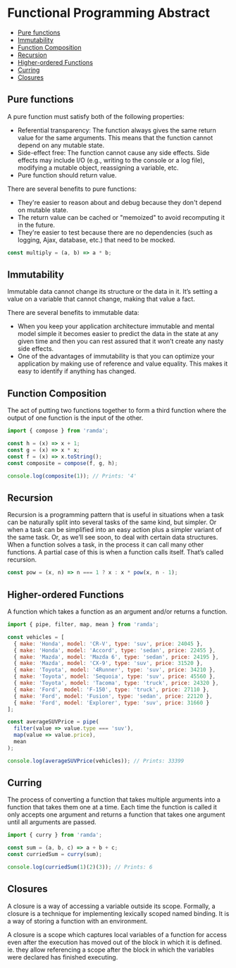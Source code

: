 # Functional Programming Abstract
* [Pure functions](#pure-functions)
* [Immutability](#immutability)
* [Function Composition](#function-composition)
* [Recursion](#recursion)
* [Higher-ordered Functions](#higher-ordered-functions)
* [Curring](#curring)
* [Closures](#closures)

## Pure functions
A pure function must satisfy both of the following properties:
* Referential transparency: The function always gives the same return value for the same arguments. This means that the function cannot depend on any mutable state.
* Side-effect free: The function cannot cause any side effects. Side effects may include I/O (e.g., writing to the console or a log file), modifying a mutable object, reassigning a variable, etc.
* Pure function should return value.

There are several benefits to pure functions:
* They're easier to reason about and debug because they don't depend on mutable state.
* The return value can be cached or "memoized" to avoid recomputing it in the future.
* They're easier to test because there are no dependencies (such as logging, Ajax, database, etc.) that need to be mocked.

```js
const multiply = (a, b) => a * b;
```

## Immutability
Immutable data cannot change its structure or the data in it. It’s setting a value on a variable that cannot change, making that value a fact.

There are several benefits to immutable data:
* When you keep your application architecture immutable and mental model simple it becomes easier to predict the data in the state at any given time and then you can rest assured that it won’t create any nasty side effects. 
* One of the advantages of immutability is that you can optimize your application by making use of reference and value equality. This makes it easy to identify if anything has changed.

## Function Composition
The act of putting two functions together to form a third function where the output of one function is the input of the other.

```js
import { compose } from 'ramda';

const h = (x) => x + 1;
const g = (x) => x * x;
const f = (x) => x.toString();
const composite = compose(f, g, h);

console.log(composite(1)); // Prints: '4'
```

## Recursion
Recursion is a programming pattern that is useful in situations when a task can be naturally split into several tasks of the same kind, but simpler. Or when a task can be simplified into an easy action plus a simpler variant of the same task. Or, as we’ll see soon, to deal with certain data structures.
When a function solves a task, in the process it can call many other functions. A partial case of this is when a function calls itself. That’s called recursion.

```js
const pow = (x, n) => n === 1 ? x : x * pow(x, n - 1);
```

## Higher-ordered Functions
A function which takes a function as an argument and/or returns a function.

```js
import { pipe, filter, map, mean } from 'ramda';

const vehicles = [
  { make: 'Honda', model: 'CR-V', type: 'suv', price: 24045 },
  { make: 'Honda', model: 'Accord', type: 'sedan', price: 22455 },
  { make: 'Mazda', model: 'Mazda 6', type: 'sedan', price: 24195 },
  { make: 'Mazda', model: 'CX-9', type: 'suv', price: 31520 },
  { make: 'Toyota', model: '4Runner', type: 'suv', price: 34210 },
  { make: 'Toyota', model: 'Sequoia', type: 'suv', price: 45560 },
  { make: 'Toyota', model: 'Tacoma', type: 'truck', price: 24320 },
  { make: 'Ford', model: 'F-150', type: 'truck', price: 27110 },
  { make: 'Ford', model: 'Fusion', type: 'sedan', price: 22120 },
  { make: 'Ford', model: 'Explorer', type: 'suv', price: 31660 }
];

const averageSUVPrice = pipe(
  filter(value => value.type === 'suv'),
  map(value => value.price),
  mean
);

console.log(averageSUVPrice(vehicles)); // Prints: 33399
```

## Curring
The process of converting a function that takes multiple arguments into a function that takes them one at a time.
Each time the function is called it only accepts one argument and returns a function that takes one argument until all arguments are passed.

```js
import { curry } from 'ramda';

const sum = (a, b, c) => a + b + c;
const curriedSum = curry(sum);

console.log(curriedSum(1)(2)(3)); // Prints: 6
```

## Closures
A closure is a way of accessing a variable outside its scope. Formally, a closure is a technique for implementing lexically scoped named binding. It is a way of storing a function with an environment.

A closure is a scope which captures local variables of a function for access even after the execution has moved out of the block in which it is defined. ie. they allow referencing a scope after the block in which the variables were declared has finished executing.

